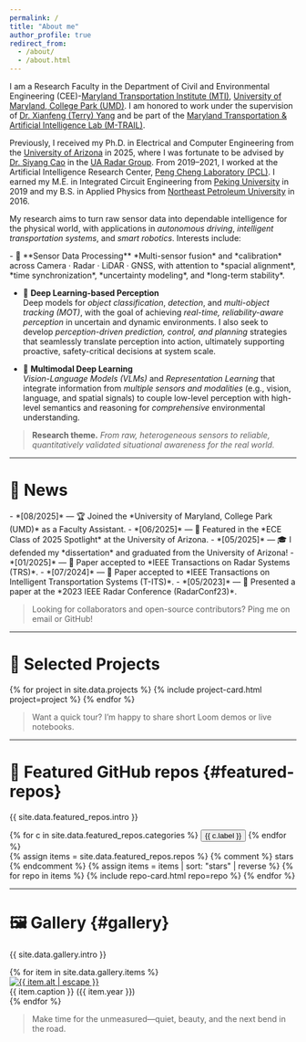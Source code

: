 ```yaml
---
permalink: /
title: "About me"
author_profile: true
redirect_from:
  - /about/
  - /about.html
---
```



I am a Research Faculty in the Department of Civil and Environmental Engineering (CEE)-[Maryland Transportation Institute (MTI)](https://mti.umd.edu/), [University of Maryland, College Park (UMD)](https://umd.edu/). I am honored to work under the supervision of [Dr. Xianfeng (Terry) Yang](https://cee.umd.edu/clark/faculty/1706/Xianfeng-Terry-Yang) and be part of the [Maryland Transportation & Artificial Intelligence Lab (M-TRAIL)](https://mtrail.umd.edu/). 

Previously, I received my Ph.D. in Electrical and Computer Engineering from the [University of Arizona](https://ece.engineering.arizona.edu/) in 2025, where I was fortunate to be advised by [Dr. Siyang Cao](https://ece.engineering.arizona.edu/faculty-staff/faculty/siyang-cao) in the [UA Radar Group](https://github.com/radar-lab). From 2019–2021, I worked at the Artificial Intelligence Research Center, [Peng Cheng Laboratory (PCL)](https://www.pcl.ac.cn/). I earned my M.E. in Integrated Circuit Engineering from [Peking University](https://english.pku.edu.cn/) in 2019 and my B.S. in Applied Physics from [Northeast Petroleum University](https://www.nepu.edu.cn/en/) in 2016. 



My research aims to turn raw sensor data into dependable intelligence for the physical world, with applications in *autonomous driving*, *intelligent transportation systems*, and *smart robotics*. Interests include:


<div class="smaller-text" markdown="1">
- 📸 **Sensor Data Processing**  
  *Multi-sensor fusion* and *calibration* across Camera · Radar · LiDAR · GNSS, with attention to *spacial alignment*, *time synchronization*, *uncertainty modeling*, and *long-term stability*.

- 🎯 **Deep Learning-based Perception**  
  Deep models for *object classification*, *detection*, and *multi-object tracking (MOT)*, with the goal of achieving *real-time, reliability-aware perception* in uncertain and dynamic environments. I also seek to develop *perception-driven prediction, control, and planning* strategies that seamlessly translate perception into action, ultimately supporting proactive, safety-critical decisions at system scale.

- 🔀 **Multimodal Deep Learning**  
  *Vision-Language Models (VLMs)* and *Representation Learning* that integrate information from *multiple sensors and modalities* (e.g., vision, language, and spatial signals) to couple low-level perception with high-level semantics and reasoning for *comprehensive* environmental understanding. 
</div>



> **Research theme.** *From raw, heterogeneous sensors to reliable, quantitatively validated situational awareness for the real world.*

---


# 📢 News  
<div class="smaller-text" markdown="1">
- *[08/2025]* — 🏆 Joined the *University of Maryland, College Park (UMD)* as a Faculty Assistant.  
- *[06/2025]* — 🌟 Featured in the *ECE Class of 2025 Spotlight* at the University of Arizona.  
- *[05/2025]* — 🎓 I defended my *dissertation* and graduated from the University of Arizona!  
- *[01/2025]* — 📄 Paper accepted to *IEEE Transactions on Radar Systems (TRS)*.  
- *[07/2024]* — 📄 Paper accepted to *IEEE Transactions on Intelligent Transportation Systems (T-ITS)*.  
- *[05/2023]* — 🎤 Presented a paper at the *2023 IEEE Radar Conference (RadarConf23)*.  
</div>

> Looking for collaborators and open-source contributors? Ping me on email or GitHub!

---

# 🔬 Selected Projects

{% for project in site.data.projects %}
  {% include project-card.html project=project %}
{% endfor %}



> Want a quick tour? I’m happy to share short Loom demos or live notebooks.

---

# 🧰 Featured GitHub repos {#featured-repos}

<p class="repos-intro">{{ site.data.featured_repos.intro }}</p>

<div id="filters-repos" class="filters">
  {% for c in site.data.featured_repos.categories %}
    <button class="filter-pill{% if forloop.first %} active{% endif %}" data-filter="{{ c.key }}">{{ c.label }}</button>
  {% endfor %}
</div>

<div id="github-cards">
  {% assign items = site.data.featured_repos.repos %}
  {% comment %} stars  {% endcomment %}
  {% assign items = items | sort: "stars" | reverse %}
  {% for repo in items %}
    {% include repo-card.html repo=repo %}
  {% endfor %}
</div>

<script>
(function() {
  const pills = document.querySelectorAll('#filters-repos .filter-pill');
  const cards = document.querySelectorAll('#github-cards .github-card');

  function applyFilter(key) {
    cards.forEach(card => {
      const cat = card.getAttribute('data-filter') || 'all';
      card.style.display = (key === 'all' || key === cat) ? '' : 'none';
    });
  }
  pills.forEach(btn => {
    btn.addEventListener('click', () => {
      pills.forEach(b => b.classList.remove('active'));
      btn.classList.add('active');
      applyFilter(btn.getAttribute('data-filter'));
    });
  });
})();
</script>


---

# 🖼️ Gallery {#gallery}


<p class="gallery-intro">{{ site.data.gallery.intro }}</p>

<div class="gallery-wrap">
  {% for item in site.data.gallery.items %}
  <div class="gallery">
    <a href="{{ item.src }}" target="_blank" rel="noopener">
      <img src="{{ item.src }}" alt="{{ item.alt | escape }}" loading="lazy">
    </a>
    <div class="desc">
      {{ item.caption }} ({{ item.year }})
    </div>
  </div>
  {% endfor %}
  <div class="clearfix"></div>
</div> 


> Make time for the unmeasured—quiet, beauty, and the next bend in the road.
 


